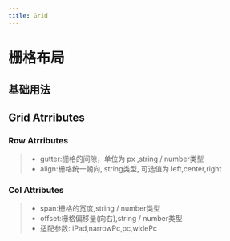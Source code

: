 ```yaml
---
title: Grid
---
```

# 栅格布局
## 基础用法
<ClientOnly>
  <grid-demo-1></grid-demo-1>
</ClientOnly>

## Grid Atrributes
### Row Atrributes
> - gutter:栅格的间隙，单位为 px	,string / number类型
> - align:栅格统一朝向, string类型, 可选值为 left,center,right
### Col Attributes
> - span:栅格的宽度,string / number类型
> - offset:栅格偏移量(向右),string / number类型
> - 适配参数: iPad,narrowPc,pc,widePc
